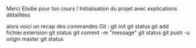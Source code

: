 Merci Elodie pour ton cours !
Initialisation du projet avec
explications détaillées

alors voici un recap des commandes Git :
git init
git status
git add fichier.extension
git status
git commit -m "message"
git status
git push -u origin master
git status
